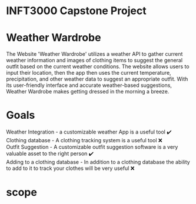 # INFT3000 Capstone Project
# Weather Wardrobe

The Website 'Weather Wardrobe' utilizes a weather API to gather current weather information and images of clothing items to suggest the general outfit based on the current weather conditions. The website allows users to input their location, then the app then uses the current temperature, precipitation, and other weather data to suggest an appropriate outfit. With its user-friendly interface and accurate weather-based suggestions, Weather Wardrobe makes getting dressed in the morning a breeze.

# Goals
Weather Integration -	a customizable weather App is a useful tool  ✔️ <br>
Clothing database -	A clothing tracking system is a useful tool ❌ <br>
Outfit Suggestion	- A customizable outfit suggestion software is a very valuable asset to the right person  ✔️ <br>
Adding to a clothing database -	In addition to a clothing database the ability to add to it to track your clothes will be very useful ❌ <br>

# scope 
